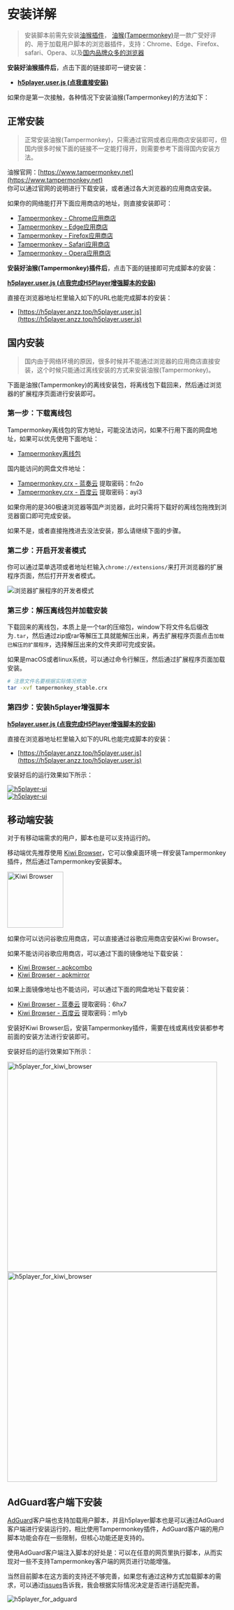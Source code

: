 # 安装详解

> 安装脚本前需先安装[油猴插件](https://www.tampermonkey.net)，
> [油猴(Tampermonkey)](https://www.baidu.com/s?wd=%E6%B2%B9%E7%8C%B4%E6%8F%92%E4%BB%B6%E5%AE%89%E8%A3%85)是一款广受好评的、用于加载用户脚本的浏览器插件，支持：Chrome、Edge、Firefox、safari、Opera、以及[国内品牌众多的浏览器](https://www.baidu.com/s?wd=%E5%9B%BD%E5%86%85%E6%B5%8F%E8%A7%88%E5%99%A8)

**安装好油猴插件后**，点击下面的链接即可一键安装：  

- **[h5player.user.js (点我直接安装)](https://update.greasyfork.org/scripts/381682/HTML5%E8%A7%86%E9%A2%91%E6%92%AD%E6%94%BE%E5%99%A8%E5%A2%9E%E5%BC%BA%E8%84%9A%E6%9C%AC.user.js)**  

如果你是第一次接触，各种情况下安装油猴(Tampermonkey)的方法如下：

## 正常安装

> 正常安装油猴(Tampermonkey)，只需通过官网或者应用商店安装即可，但国内很多时候下面的链接不一定能打得开，则需要参考下面得国内安装方法。

油猴官网：[https://www.tampermonkey.net](https://www.tampermonkey.net)  
你可以通过官网的说明进行下载安装，或者通过各大浏览器的应用商店安装。

如果你的网络能打开下面应用商店的地址，则直接安装即可：

- [Tampermonkey - Chrome应用商店](https://chrome.google.com/webstore/detail/dhdgffkkebhmkfjojejmpbldmpobfkfo)
- [Tampermonkey - Edge应用商店](https://microsoftedge.microsoft.com/addons/detail/iikmkjmpaadaobahmlepeloendndfphd)
- [Tampermonkey - Firefox应用商店](https://addons.mozilla.org/en-US/firefox/addon/tampermonkey/)
- [Tampermonkey - Safari应用商店](https://apps.apple.com/us/app/tampermonkey/id1482490089)
- [Tampermonkey - Opera应用商店](https://addons.opera.com/en/extensions/details/tampermonkey-beta/)

**安装好油猴(Tampermonkey)插件后**，点击下面的链接即可完成脚本的安装：  

**[h5player.user.js (点我完成H5Player增强脚本的安装)](https://update.greasyfork.org/scripts/381682/HTML5%E8%A7%86%E9%A2%91%E6%92%AD%E6%94%BE%E5%99%A8%E5%A2%9E%E5%BC%BA%E8%84%9A%E6%9C%AC.user.js)**  

直接在浏览器地址栏里输入如下的URL也能完成脚本的安装：

- [https://h5player.anzz.top/h5player.user.js](https://h5player.anzz.top/h5player.user.js)

## 国内安装

> 国内由于网络环境的原因，很多时候并不能通过浏览器的应用商店直接安装，这个时候只能通过离线安装的方式来安装油猴(Tampermonkey)。  

下面是油猴(Tampermonkey)的离线安装包，将离线包下载回来，然后通过浏览器的扩展程序页面进行安装即可。

### 第一步：下载离线包

Tampermonkey离线包的官方地址，可能没法访问，如果不行用下面的网盘地址，如果可以优先使用下面地址：

- [Tampermonkey离线包](https://data.tampermonkey.net/tampermonkey_stable.crx)

国内能访问的网盘文件地址：

- [Tampermonkey.crx - 蓝奏云](https://wwt.lanzouq.com/izahN1p5e0pg) 提取密码：fn2o
- [Tampermonkey.crx - 百度云](https://pan.baidu.com/s/1ErjSyfI4W2mop1b452j1CQ?pwd=ayi3) 提取密码：ayi3

如果你用的是360极速浏览器等国产浏览器，此时只需将下载好的离线包拖拽到浏览器窗口即可完成安装。  

如果不是，或者直接拖拽进去没法安装，那么请继续下面的步骤。  
  
### 第二步：开启开发者模式

你可以通过菜单选项或者地址栏输入`chrome://extensions/`来打开浏览器的扩展程序页面，然后打开开发者模式。

![浏览器扩展程序的开发者模式](./img/chrome_develop_mode.jpg)

### 第三步：解压离线包并加载安装

下载回来的离线包，本质上是一个tar的压缩包，window下将文件名后缀改为`.tar`，然后通过zip或rar等解压工具就能解压出来，再去扩展程序页面点击`加载已解压的扩展程序`，选择解压出来的文件夹即可完成安装。  

如果是macOS或者linux系统，可以通过命令行解压，然后通过扩展程序页面加载安装。

```bash
# 注意文件名要根据实际情况修改
tar -xvf tampermonkey_stable.crx
```

### 第四步：安装h5player增强脚本

**[h5player.user.js (点我完成H5Player增强脚本的安装)](https://update.greasyfork.org/scripts/381682/HTML5%E8%A7%86%E9%A2%91%E6%92%AD%E6%94%BE%E5%99%A8%E5%A2%9E%E5%BC%BA%E8%84%9A%E6%9C%AC.user.js)**  

直接在浏览器地址栏里输入如下的URL也能完成脚本的安装：

- [https://h5player.anzz.top/h5player.user.js](https://h5player.anzz.top/h5player.user.js)

安装好后的运行效果如下所示：  

<a href="https://h5player.anzz.top/assets/img/h5player_ui.jpg" target="_blank">
  <img src="https://h5player.anzz.top/assets/img/h5player_ui.jpg" alt="h5player-ui" />
</a>
<br />
<a href="https://h5player.anzz.top/assets/img/h5player_ui02.jpg" target="_blank">
  <img src="https://h5player.anzz.top/assets/img/h5player_ui02.jpg" alt="h5player-ui" />
</a>

## 移动端安装

对于有移动端需求的用户，脚本也是可以支持运行的。  

移动端优先推荐使用 [Kiwi Browser](https://kiwibrowser.com/)，它可以像桌面环境一样安装Tampermonkey插件，然后通过Tampermonkey安装脚本。

<a href="https://kiwibrowser.com/" target="_blank">
  <img src="./img/kiwi_browser_logo.jpg" alt="Kiwi Browser" width=128>
</a>

如果你可以访问谷歌应用商店，可以直接通过谷歌应用商店安装Kiwi Browser。  

如果不能访问谷歌应用商店，可以通过下面的镜像地址下载安装：  

- [Kiwi Browser - apkcombo](https://apkcombo.com/zh/kiwi-browser/com.kiwibrowser.browser/)
- [Kiwi Browser - apkmirror](https://www.apkmirror.com/apk/geometry-ou/kiwi-browser-fast-quiet/)

如果上面镜像地址也不能访问，可以通过下面的网盘地址下载安装：

- [Kiwi Browser - 蓝奏云](https://wwt.lanzouq.com/i8Pdp1p5z6cf) 提取密码：6hx7
- [Kiwi Browser - 百度云](https://pan.baidu.com/s/1ZPc7mIbiCoSXcymnRxWx5Q?pwd=m1yb) 提取密码：m1yb

安装好Kiwi Browser后，安装Tampermonkey插件，需要在线或离线安装都参考前面的安装方法进行安装即可。

安装好后的运行效果如下所示：

<img src="./img/kiwi_browser_effect01.jpg" alt="h5player_for_kiwi_browser" width=480>
<img src="./img/kiwi_browser_effect02.jpg" alt="h5player_for_kiwi_browser" width=480>

## AdGuard客户端下安装

[AdGuard](https://adguard.com)客户端也支持加载用户脚本，并且h5player脚本也是可以通过AdGuard客户端进行安装运行的，相比使用Tampermonkey插件，AdGuard客户端的用户脚本功能会存在一些限制，但核心功能还是支持的。  

使用AdGuard客户端注入脚本的好处是：可以在任意的网页里执行脚本，从而实现对一些不支持Tampermonkey客户端的网页进行功能增强。  

当然目前脚本在这方面的支持还不够完善，如果您有通过这种方式加载脚本的需求，可以通过[issues](https://github.com/xxxily/h5player/issues)告诉我，我会根据实际情况决定是否进行适配完善。  

![h5player_for_adguard](./img/h5player_for_adguard.jpg)
